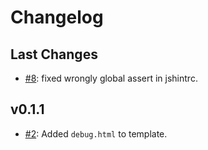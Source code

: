 # Changelog

## Last Changes

- [#8](https://github.com/LaxarJS/grunt-init-laxar-application/issues/8): fixed wrongly global assert in jshintrc.


## v0.1.1

- [#2](https://github.com/LaxarJS/grunt-init-laxar-application/issues/2): Added `debug.html` to template.
